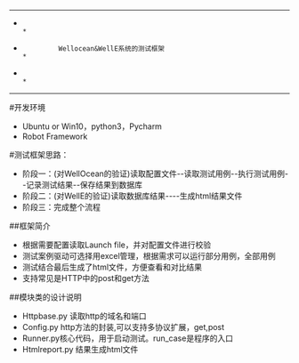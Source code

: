 *******************************************************************************
*																			  *
*              Wellocean&WellE系统的测试框架				  	              *
*																			  *
*******************************************************************************

#开发环境
* Ubuntu or Win10，python3，Pycharm
* Robot Framework

#测试框架思路：
* 阶段一：(对WellOcean的验证)读取配置文件--读取测试用例--执行测试用例--记录测试结果--保存结果到数据库
* 阶段二：(对WellE的验证)读取数据库结果----生成html结果文件
* 阶段三：完成整个流程

##框架简介
* 根据需要配置读取Launch file，并对配置文件进行校验
* 测试案例驱动可选择用excel管理，根据需求可以运行部分用例，全部用例
* 测试结合最后生成了html文件，方便查看和对比结果
* 支持常见是HTTP中的post和get方法

##模块类的设计说明
* Httpbase.py 读取http的域名和端口
* Config.py http方法的封装,可以支持多协议扩展，get,post
* Runner.py核心代码，用于启动测试。run_case是程序的入口
* Htmlreport.py 结果生成html文件